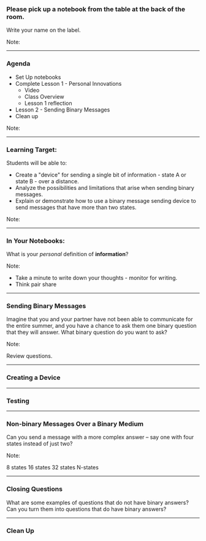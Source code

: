 ### Please pick up a notebook from the table at the back of the room.

Write your name on the label.

Note:

---

### Agenda

* Set Up notebooks
* Complete Lesson 1 - Personal Innovations
  - Video
  - Class Overview
  - Lesson 1 reflection
* Lesson 2 - Sending Binary Messages
* Clean up

Note:

---

### Learning Target:

Students will be able to:
* Create a "device" for sending a single bit of information - state A or state B - over a distance.
* Analyze the possibilities and limitations that arise when sending binary messages.
* Explain or demonstrate how to use a binary message sending device to send messages that have more than two states.

Note:

---

### In Your Notebooks:

What is your *personal* definition of **information**?

Note:

* Take a minute to write down your thoughts - monitor for writing.
* Think pair share

---

### Sending Binary Messages

Imagine that you and your partner have not been able to communicate for the entire summer, and you have a chance to ask them one binary question that they will answer. What binary question do you want to ask?

Note:

Review questions.

---

### Creating a Device

---

### Testing

---

### Non-binary Messages Over a Binary Medium

Can you send a message with a more complex answer – say one with four states instead of just two?

Note:

8 states
16 states
32 states
N-states

---

### Closing Questions

What are some examples of questions that do not have binary answers? Can you turn them into questions that do have binary answers?

---

### Clean Up

